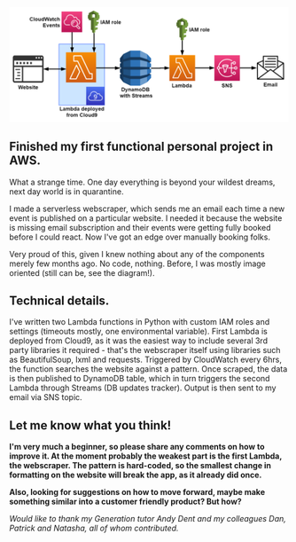 ![](diagram.png)

## Finished my first functional personal project in AWS. 

What a strange time. One day everything is beyond your wildest dreams, next day world is in quarantine.

I made a serverless webscraper, which sends me an email each time a new event is published on a particular website. I needed it because the website is missing email subscription and their events were getting fully booked before I could react. Now I've got an edge over manually booking folks.

Very proud of this, given I knew nothing about any of the components merely few months ago. No code, nothing. Before, I was mostly image oriented (still can be, see the diagram!). 


## Technical details.

I've written two Lambda functions in Python with custom IAM roles and settings (timeouts mostly, one environmental variable). First Lambda is deployed from Cloud9, as it was the easiest way to include several 3rd party libraries it required - that's the webscraper itself using libraries such as BeautifulSoup, lxml and requests. Triggered by CloudWatch every 6hrs, the function searches the website against a pattern. Once scraped, the data is then published to DynamoDB table, which in turn triggers the second Lambda through Streams (DB updates tracker). Output is then sent to my email via SNS topic.

## Let me know what you think!

**I'm very much a beginner, so please share any comments on how to improve it. At the moment probably the weakest part is the first Lambda, the webscraper. The pattern is hard-coded, so the smallest change in formatting on the website will break the app, as it already did once.**

**Also, looking for suggestions on how to move forward, maybe make something similar into a customer friendly product? But how?**



*Would like to thank my Generation tutor Andy Dent and my colleagues Dan, Patrick and Natasha, all of whom contributed.*
